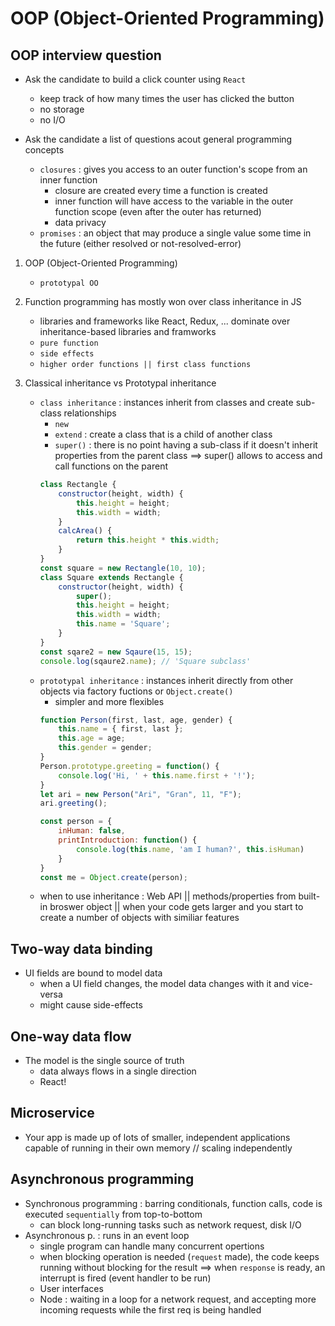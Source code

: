 # OOP (Object-Oriented Programming)

## OOP interview question
- Ask the candidate to build a click counter using `React`
    - keep track of how many times the user has clicked the button
    - no storage
    - no I/O

- Ask the candidate a list of questions acout general programming concepts
    - `closures` : gives you access to an outer function's scope from an inner function
        - closure are created every time a function is created
        - inner function will have access to the variable in the outer function scope (even after the outer has returned)
        - data privacy
    - `promises` : an object that may produce a single value some time in the future (either resolved or not-resolved-error)

1. OOP (Object-Oriented Programming)
    - `prototypal OO`

2. Function programming has mostly won over class inheritance in JS
    - libraries and frameworks like React, Redux, ... dominate over inheritance-based libraries and framworks
    - `pure function`
    - `side effects`
    - `higher order functions || first class functions`

3. Classical inheritance vs Prototypal inheritance
    - `class inheritance` : instances inherit from classes and create sub-class relationships
        - `new` 
        - `extend` : create a class that is a child of another class
        - `super()` : there is no point having a sub-class if it doesn't inherit properties from the parent class ==> super() allows to access and call functions on the parent
        ```js
        class Rectangle {
            constructor(height, width) {
                this.height = height;
                this.width = width;
            }
            calcArea() {
                return this.height * this.width;
            }
        }
        const square = new Rectangle(10, 10);
        class Square extends Rectangle {
            constructor(height, width) {
                super();
                this.height = height;
                this.width = width;
                this.name = 'Square';
            }
        }
        const sqare2 = new Sqaure(15, 15);
        console.log(sqaure2.name); // 'Square subclass'
        ```
    - `prototypal inheritance` : instances inherit directly from other objects via factory fuctions or `Object.create()`
        - simpler and more flexibles
        ```js
        function Person(first, last, age, gender) {
            this.name = { first, last };
            this.age = age;
            this.gender = gender;
        }
        Person.prototype.greeting = function() {
            console.log('Hi, ' + this.name.first + '!');
        }
        let ari = new Person("Ari", "Gran", 11, "F");
        ari.greeting();
        ```
        ```js
        const person = {
            inHuman: false,
            printIntroduction: function() {
                console.log(this.name, 'am I human?', this.isHuman)
            }
        }
        const me = Object.create(person);
    - when to use inheritance : Web API || methods/properties from built-in broswer object || when your code gets larger and you start to create a number of objects with similiar features

## Two-way data binding
- UI fields are bound to model data
    - when a UI field changes, the model data changes with it and vice-versa
    - might cause side-effects

## One-way data flow
- The model is the single source of truth
    - data always flows in a single direction
    - React!

## Microservice 
- Your app is made up of lots of smaller, independent applications capable of running in their own memory // scaling independently


## Asynchronous programming
- Synchronous programming : barring conditionals, function calls, code is executed `sequentially` from top-to-bottom
    - can block long-running tasks such as network request, disk I/O
- Asynchronous p. : runs in an event loop
    - single program can handle many concurrent opertions
    - when blocking operation is needed (`request` made), the code keeps running without blocking for the result ==> when `response` is ready, an interrupt is fired (event handler to be run)
    - User interfaces
    - Node : waiting in a loop for a network request, and accepting more incoming requests while the first req is being handled